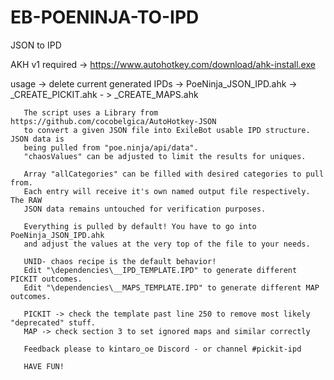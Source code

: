 # EB-POENINJA-TO-IPD
JSON to IPD

AKH v1 required -> https://www.autohotkey.com/download/ahk-install.exe

usage -> delete current generated IPDs -> PoeNinja_JSON_IPD.ahk -> _CREATE_PICKIT.ahk - > _CREATE_MAPS.ahk

       The script uses a Library from https://github.com/cocobelgica/AutoHotkey-JSON
       to convert a given JSON file into ExileBot usable IPD structure. JSON data is
       being pulled from "poe.ninja/api/data".
       "chaosValues" can be adjusted to limit the results for uniques.
       
       Array "allCategories" can be filled with desired categories to pull from.
       Each entry will receive it's own named output file respectively. The RAW
       JSON data remains untouched for verification purposes.

       Everything is pulled by default! You have to go into PoeNinja_JSON_IPD.ahk
       and adjust the values at the very top of the file to your needs.

       UNID- chaos recipe is the default behavior!
       Edit "\dependencies\__IPD_TEMPLATE.IPD" to generate different PICKIT outcomes.
       Edit "\dependencies\__MAPS_TEMPLATE.IPD" to generate different MAP outcomes.

       PICKIT -> check the template past line 250 to remove most likely "deprecated" stuff.
       MAP -> check section 3 to set ignored maps and similar correctly

       Feedback please to kintaro_oe Discord - or channel #pickit-ipd

       HAVE FUN!

